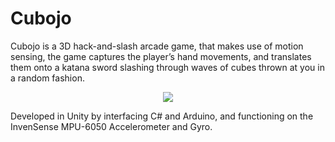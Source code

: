 # Cubojo

Cubojo is a 3D hack-and-slash arcade game, that makes use of motion sensing, the game captures the player’s hand movements, and translates them onto a katana sword slashing through waves of cubes thrown at you in a random fashion.

<p align="center">
  <img src="https://github.com/alieldinayman/Cubojo/blob/master/Cubojo-Optimized.gif?raw=true">
</p>

Developed in Unity by interfacing C# and Arduino, and functioning on the InvenSense MPU-6050 Accelerometer and Gyro.
